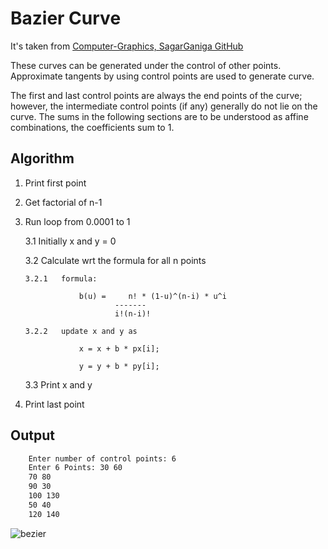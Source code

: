 # Bazier Curve

It's taken from [Computer-Graphics, SagarGaniga GitHub](https://github.com/SagarGaniga/computer-graphics)

These curves can be generated under the control of other points. Approximate tangents by using control points are used to generate curve.

The first and last control points are always the end points of the curve; however, the intermediate control points (if any) generally do not lie on the curve. The sums in the following sections are to be understood as affine combinations, the coefficients sum to 1. 

## Algorithm

1. 	Print first point

2. 	Get factorial of n-1

3. 	Run loop from 0.0001 to 1

	3.1	Initially x and y = 0

	3.2	Calculate wrt the formula for all n points
	
		3.2.1	formula:
		
					b(u) =     n! * (1-u)^(n-i) * u^i
							-------
							i!(n-i)!
							
		3.2.2	update x and y as
		
					x = x + b * px[i];
					
					y = y + b * py[i];
					
	3.3 Print x and y

4. Print last point

## Output

```bash
	Enter number of control points: 6
	Enter 6 Points: 30 60
	70 80
	90 30
	100 130
	50 40
	120 140
```

![bezier](https://user-images.githubusercontent.com/46064269/235465912-ad9d4c02-bfee-4d31-8e16-d79056337d89.PNG)

<!-- ![step1](https://github.com/actionanand/cppGraphicsExamples/blob/main/assets/img/bezier.PNG) -->
<!-- ![step1](https://raw.githubusercontent.com/actionanand/cppGraphicsExamples/main/assets/img/bezier.PNG) -->
